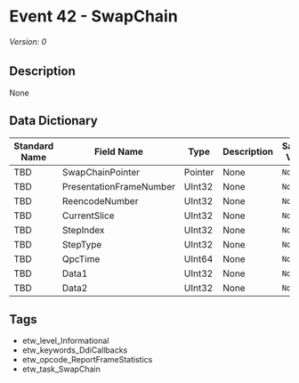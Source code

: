 # Event 42 - SwapChain
###### Version: 0

## Description
None

## Data Dictionary
|Standard Name|Field Name|Type|Description|Sample Value|
|---|---|---|---|---|
|TBD|SwapChainPointer|Pointer|None|`None`|
|TBD|PresentationFrameNumber|UInt32|None|`None`|
|TBD|ReencodeNumber|UInt32|None|`None`|
|TBD|CurrentSlice|UInt32|None|`None`|
|TBD|StepIndex|UInt32|None|`None`|
|TBD|StepType|UInt32|None|`None`|
|TBD|QpcTime|UInt64|None|`None`|
|TBD|Data1|UInt32|None|`None`|
|TBD|Data2|UInt32|None|`None`|

## Tags
* etw_level_Informational
* etw_keywords_DdiCallbacks
* etw_opcode_ReportFrameStatistics
* etw_task_SwapChain